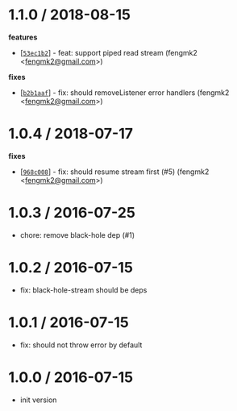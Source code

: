 
1.1.0 / 2018-08-15
==================

**features**
  * [[`53ec1b2`](http://github.com/node-modules/stream-wormhole/commit/53ec1b21d0847c5c2d32391f60302cc9e96461f4)] - feat: support piped read stream (fengmk2 <<fengmk2@gmail.com>>)

**fixes**
  * [[`b2b1aaf`](http://github.com/node-modules/stream-wormhole/commit/b2b1aaf4dcd7741c13b76449ed9ef604a34e1f35)] - fix: should removeListener error handlers (fengmk2 <<fengmk2@gmail.com>>)

1.0.4 / 2018-07-17
==================

**fixes**
  * [[`968c008`](http://github.com/node-modules/stream-wormhole/commit/968c0088d18bbaaee7feaced306fd50f891d1743)] - fix: should resume stream first (#5) (fengmk2 <<fengmk2@gmail.com>>)

1.0.3 / 2016-07-25
==================

  * chore: remove black-hole dep (#1)

1.0.2 / 2016-07-15
==================

  * fix: black-hole-stream should be deps

1.0.1 / 2016-07-15
==================

  * fix: should not throw error by default

1.0.0 / 2016-07-15
==================

  * init version
